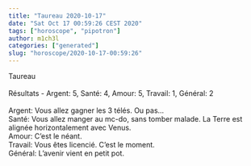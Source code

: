 ```yaml
---
title: "Taureau 2020-10-17"
date: "Sat Oct 17 00:59:26 CEST 2020"
tags: ["horoscope", "pipotron"]
author: m1ch3l
categories: ["generated"]
slug: "horoscope/2020-10-17-00:59:26"
---
```


Taureau<br>
<br>
Résultats - Argent: 5, Santé: 4, Amour: 5, Travail: 1, Général: 2<br>
<br>
Argent:  Vous allez gagner les 3 télés. Ou pas...<br>
Santé:   Vous allez manger au mc-do, sans tomber malade. La Terre est alignée horizontalement avec Venus.<br>
Amour:   C’est le néant. <br>
Travail: Vous êtes licencié. C’est le moment.<br>
Général: L’avenir vient en petit pot.<br>
